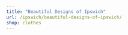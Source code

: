 ```yaml
---
title: "Beautiful Designs of Ipswich"
url: /ipswich/beautiful-designs-of-ipswich/
shop: clothes
---
```

